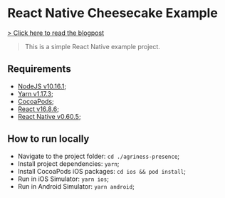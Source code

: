 # React Native Cheesecake Example

[> Click here to read the blogpost](https://cheesecakelabs.com/blog/)

> This is a simple React Native example project.

## Requirements

- [NodeJS v10.16.1](https://nodejs.org/en/);
- [Yarn v1.17.3](https://yarnpkg.com/en/);
- [CocoaPods](https://cocoapods.org/);
- [React v16.8.6](https://reactjs.org/);
- [React Native v0.60.5](https://facebook.github.io/react-native/docs/getting-started);

## How to run locally

- Navigate to the project folder: `cd ./agriness-presence`;
- Install project dependencies: `yarn`;
- Install CocoaPods iOS packages: `cd ios && pod install`;
- Run in iOS Simulator: `yarn ios`;
- Run in Android Simulator: `yarn android`;
